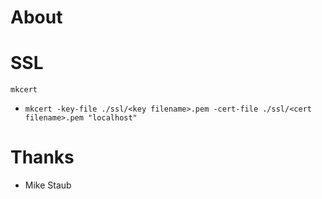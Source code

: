 # About

# SSL

`mkcert`

- `mkcert -key-file ./ssl/<key filename>.pem -cert-file ./ssl/<cert filename>.pem "localhost"`
# Thanks

- Mike Staub